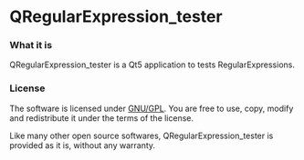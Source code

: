 # QRegularExpression_tester

### What it is

QRegularExpression_tester is a Qt5 application to tests RegularExpressions.

### License

The software is licensed under [GNU/GPL](https://www.gnu.org/licenses/old-licenses/gpl-2.0.en.html).
You are free to use, copy, modify and redistribute it under the terms of the license.

Like many other open source softwares, QRegularExpression_tester is provided as it is, without any warranty.

